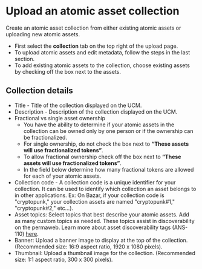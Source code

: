 # Upload an atomic asset collection

Create an atomic asset collection from either existing atomic assets or uploading new atomic assets.

- First select the **collection** tab on the top right of the upload page.
- To upload atomic assets and edit metadata, follow the steps in the last section.
- To add existing atomic assets to the collection, choose existing assets by checking off the box next to the assets.

## Collection details

- Title - Title of the collection displayed on the UCM.
- Description - Description of the collection displayed on the UCM.
- Fractional vs single asset ownership
  - You have the ability to determine if your atomic assets in the collection can be owned only by one person or if the ownership can be fractionalized.
  - For single ownership, do not check the box next to **“These assets will use fractionalized tokens”**.
  - To allow fractional ownership check off the box next to **“These assets will use fractionalized tokens”**.
  - In the field below determine how many fractional tokens are allowed for each of your atomic assets.
- Collection code - A collection code is a unique identifier for your collection. It can be used to identify which collection an asset belongs to in other applications. Ex: On Bazar, if your collection code is "cryptopunk," your collection assets are named "cryptopunk#1," "cryptopunk#2," etc...).
- Asset topics: Select topics that best describe your atomic assets. Add as many custom topics as needed. These topics assist in discoverability on the permaweb. Learn more about asset discoverability tags (ANS-110) [here](https://github.com/ArweaveTeam/arweave-standards/blob/master/ans/ANS-110.md).
- Banner: Upload a banner image to display at the top of the collection. (Recommended size: 16:9 aspect ratio, 1920 x 1080 pixels).
- Thumbnail: Upload a thumbnail image for the collection. (Recommended size: 1:1 aspect ratio, 300 x 300 pixels).
